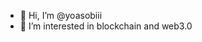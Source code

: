 - 👋 Hi, I’m @yoasobiii
- 👀 I’m interested in blockchain and web3.0


<!---
yoasobiii/yoasobiii is a ✨ special ✨ repository because its `README.md` (this file) appears on your GitHub profile.
You can click the Preview link to take a look at your changes.
--->
